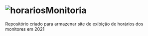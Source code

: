 # ![horariosMonitoria](https://brunorcorrea.github.io/horariosMonitoria/)
 Repositório criado para armazenar site de exibição de horários dos monitores em 2021
